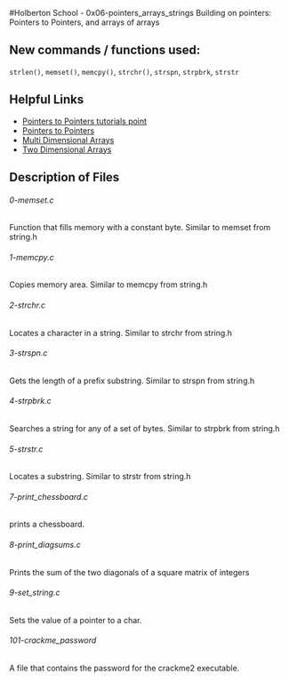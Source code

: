 #Holberton School - 0x06-pointers_arrays_strings
Building on pointers: Pointers to Pointers, and arrays of arrays
## New commands / functions used:
``strlen()``, ``memset()``, ``memcpy()``, ``strchr()``, ``strspn``, ``strpbrk``, ``strstr``
## Helpful Links
* [Pointers to Pointers tutorials point](https://www.tutorialspoint.com/cprogramming/c_pointer_to_pointer.htm)
* [Pointers to Pointers](http://beginnersbook.com/2014/01/c-pointer-to-pointer/)
* [Multi Dimensional Arrays](https://www.tutorialspoint.com/cprogramming/c_multi_dimensional_arrays.htm)
* [Two Dimensional Arrays](http://beginnersbook.com/2014/01/2d-arrays-in-c-example/)

## Description of Files
<h6>0-memset.c</h6>
Function that fills memory with a constant byte. Similar to memset from string.h
<h6>1-memcpy.c</h6>
Copies memory area. Similar to memcpy from string.h
<h6>2-strchr.c</h6>
Locates a character in a string. Similar to strchr from string.h
<h6>3-strspn.c</h6>
Gets the length of a prefix substring. Similar to strspn from string.h
<h6>4-strpbrk.c</h6>
Searches a string for any of a set of bytes. Similar to strpbrk from string.h
<h6>5-strstr.c</h6>
Locates a substring. Similar to strstr from string.h
<h6>7-print_chessboard.c</h6>
prints a chessboard.
<h6>8-print_diagsums.c</h6>
Prints the sum of the two diagonals of a square matrix of integers
<h6>9-set_string.c</h6>
Sets the value of a pointer to a char.
<h6>101-crackme_password</h6>
A file that contains the password for the crackme2 executable.
